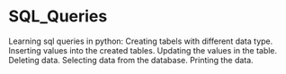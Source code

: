 # SQL_Queries
Learning sql queries in python:
Creating tabels with different data type.
Inserting values into the created tables.
Updating the values in the table.
Deleting data.
Selecting data from the database.
Printing the data.
